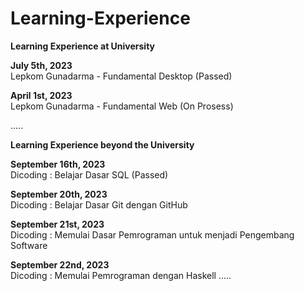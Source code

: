 # Learning-Experience

**Learning Experience at University**

**July 5th, 2023**<br>
Lepkom Gunadarma - Fundamental Desktop (Passed)

**April 1st, 2023**<br>
Lepkom Gunadarma - Fundamental Web (On Prosess)

.....

**Learning Experience beyond the University**

**September 16th, 2023**<br>
Dicoding : Belajar Dasar SQL (Passed)

**September 20th, 2023**<br>
Dicoding : Belajar Dasar Git dengan GitHub

**September 21st, 2023**<br>
Dicoding : Memulai Dasar Pemrograman untuk menjadi Pengembang Software

**September 22nd, 2023**<br>
Dicoding : Memulai Pemrograman dengan Haskell
.....
